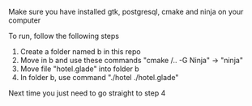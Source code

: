 Make sure you have installed gtk, postgresql, cmake and ninja on your computer

To run, follow the following steps
1. Create a folder named b in this repo
2. Move in b and use these commands "cmake /.. -G Ninja" -> "ninja" 
3. Move file "hotel.glade" into folder b
4. In folder b, use command "./hotel ./hotel.glade"

Next time you just need to go straight to step 4